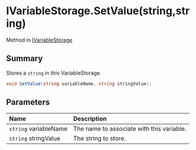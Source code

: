 # IVariableStorage.SetValue(string,string)

Method in [IVariableStorage](/api/csharp/yarn.ivariablestorage.md)

## Summary


Stores a  <code>string</code>  in this VariableStorage.


```csharp
void SetValue(string variableName, string stringValue);
```

## Parameters

|Name|Description|
|:---|:---|
|`string` variableName|The name to associate with this variable.|
|`string` stringValue|The string to store.|

